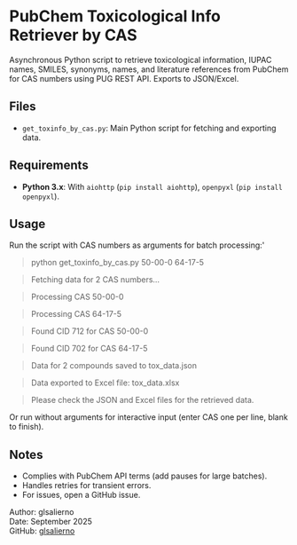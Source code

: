 # PubChem Toxicological Info Retriever by CAS

Asynchronous Python script to retrieve toxicological information, IUPAC names, SMILES, synonyms, names, and literature references from PubChem for CAS numbers using PUG REST API. Exports to JSON/Excel.

## Files
- `get_toxinfo_by_cas.py`: Main Python script for fetching and exporting data.

## Requirements
- **Python 3.x**: With `aiohttp` (`pip install aiohttp`), `openpyxl` (`pip install openpyxl`).

## Usage
Run the script with CAS numbers as arguments for batch processing:'

> python get_toxinfo_by_cas.py 50-00-0 64-17-5

>Fetching data for 2 CAS numbers...

>Processing CAS 50-00-0

>Processing CAS 64-17-5

>Found CID 712 for CAS 50-00-0

>Found CID 702 for CAS 64-17-5

>Data for 2 compounds saved to tox_data.json

>Data exported to Excel file: tox_data.xlsx

>Please check the JSON and Excel files for the retrieved data.

Or run without arguments for interactive input (enter CAS one per line, blank to finish).

## Notes
- Complies with PubChem API terms (add pauses for large batches).
- Handles retries for transient errors.
- For issues, open a GitHub issue.

Author: glsalierno  
Date: September 2025  
GitHub: [glsalierno](https://github.com/glsalierno)
